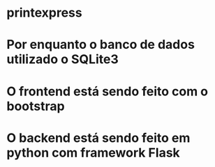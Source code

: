 # printexpress

# Por enquanto o banco de dados utilizado  o SQLite3
# O frontend está sendo feito com o bootstrap
# O backend está sendo feito em python com framework Flask
